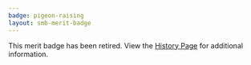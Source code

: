 ```yaml
---
badge: pigeon-raising
layout: smb-merit-badge
---
```


This merit badge has been retired. View the [History Page](history/) for additional information.
